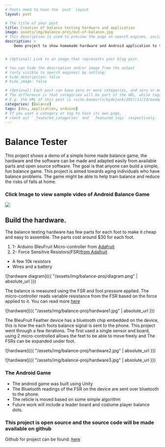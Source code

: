```yaml
---
# Posts need to have the `post` layout
layout: post

# The title of your post
title: Creation of balance testing hardware and application
image: assets/img/balance-proj/out-of-balance.jpg
# This description is used to preview the page on search engines, social media, etc.
description: >
    Demo project to show homemade hardware and Android application to test balance in a simple fun game.


# (Optional) Link to an image that represents your blog post.

# You can hide the description and/or image from the output
# (only visible to search engines) by setting:
# hide_description: false
# hide_image: false

# (Optional) Each post can have zero or more categories, and zero or more tags.
# The difference is that categories will be part of the URL, while tags will not.
# E.g. the URL of this post is <site.baseurl>/hydejack/2017/11/23/example-content/
categories: [Balance]
tags: [dev, application, arduino]
# If you want a category or tag to have its own page,
# check out `_featured_categories` and `_featured_tags` respectively.
---
```


# Balance Tester

This project shows a demo of a simple home made balance game, the hardware and the software can be made and adapted easily from available parts and open source software. The goal is that anyone can build a simple, fun balance game. This project is aimed towards aging individuals who have balance problems. The game might be able to help train balance and reduce the risks of falls at home.

### Click Image to view sample video of Android Balance Game

[![](http://img.youtube.com/vi/-CGvL4zsEN4/0.jpg)](http://www.youtube.com/watch?v=-CGvL4zsEN4 "Balance Tester Game")


## Build the hardware.

The balance testing hardware has few parts for each foot to make it cheap and easy to assemble. The parts cost around $30 for each foot.

1. 1- Arduino BleuFruit Micro-controller from [Adafruit](https://www.adafruit.com/product/3406)
2. 2- Force Sensitive Resistors(FSR)[from Adafruit](https://www.adafruit.com/product/1075)
 - A few 10k resistors 
 - Wires and a battery

 ![hardware diagram]({{ "/assets/img/balance-proj/diagram.png" | absolute_url }})

The balance is measured using the FSR and foot pressure applied. The micro-controller reads variable resistance from the FSR based on the force applied to it. You can read more [here](https://learn.adafruit.com/force-sensitive-resistor-fsr/using-an-fsr)

![hardware]({{ "/assets/img/balance-proj/hardware1.jpg" | absolute_url }})

The BleuFruit Feather device has a bluetooth chip embedded on the device, this is how the each foots balance signal is sent to the phone. This project went through a few iterations. The first used a single sensor and board, using 2 micro-controlled allows the feet to be able to move freely and The FSRs can be expanded under foot.

![hardware]({{ "/assets/img/balance-proj/hardware2.jpg" | absolute_url }})

![hardware]({{ "/assets/img/balance-proj/hardware3.jpg" | absolute_url }})



### The Android Game

- The android game was built using Unity
- The Bluetooth readings of the FSR on the device are sent over bluetooth to the phone.
- The reticle is moved based on some simple algorithm
- Future work will include a leader board and costume player balance dots.

### This project is open source and the source code will be made available on github

Github for project can be found: [here](https://github.com/ttruty)